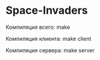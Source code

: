# Space-Invaders

Компиляция всего: make

Компиляция клиента: make client

Компиляция сервера: make server
